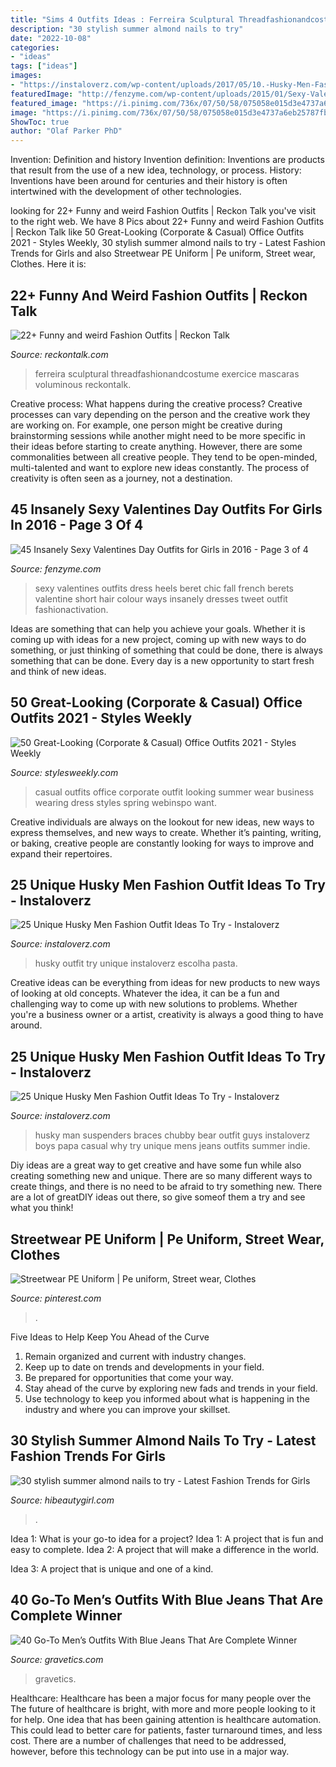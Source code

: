 ```yaml
---
title: "Sims 4 Outfits Ideas : Ferreira Sculptural Threadfashionandcostume Exercice Mascaras Voluminous Reckontalk"
description: "30 stylish summer almond nails to try"
date: "2022-10-08"
categories:
- "ideas"
tags: ["ideas"]
images:
- "https://instaloverz.com/wp-content/uploads/2017/05/10.-Husky-Men-Fashion.jpg"
featuredImage: "http://fenzyme.com/wp-content/uploads/2015/01/Sexy-Valentines-Day-Outfits-for-Girls59.jpg"
featured_image: "https://i.pinimg.com/736x/07/50/58/075058e015d3e4737a6eb25787fbc636.jpg"
image: "https://i.pinimg.com/736x/07/50/58/075058e015d3e4737a6eb25787fbc636.jpg"
ShowToc: true
author: "Olaf Parker PhD"
---
```



Invention: Definition and history
Invention definition: Inventions are products that result from the use of a new idea, technology, or process. History: Inventions have been around for centuries and their history is often intertwined with the development of other technologies.

	

		
looking for 22+ Funny and weird Fashion Outfits | Reckon Talk you've visit to the right web. We have 8 Pics about 22+ Funny and weird Fashion Outfits | Reckon Talk like 50 Great-Looking (Corporate &amp; Casual) Office Outfits 2021 - Styles Weekly, 30 stylish summer almond nails to try - Latest Fashion Trends for Girls and also Streetwear PE Uniform | Pe uniform, Street wear, Clothes. Here it is:
		
    
## 22+ Funny And Weird Fashion Outfits | Reckon Talk

<img loading=lazy src="https://www.reckontalk.com/wp-content/uploads/2018/02/crazy-fashion-9.jpg" onerror="this.onerror=null;this.src='https://tse2.mm.bing.net/th?id=OIP.ffjBTFpm5A-sa99cv5YXIAAAAA&amp;pid=15.1';" alt="22+ Funny and weird Fashion Outfits | Reckon Talk">

_Source: reckontalk.com_

>ferreira sculptural threadfashionandcostume exercice mascaras voluminous reckontalk. 

	

Creative process: What happens during the creative process?
Creative processes can vary depending on the person and the creative work they are working on. For example, one person might be creative during brainstorming sessions while another might need to be more specific in their ideas before starting to create anything. However, there are some commonalities between all creative people. They tend to be open-minded, multi-talented and want to explore new ideas constantly. The process of creativity is often seen as a journey, not a destination.

    
## 45 Insanely Sexy Valentines Day Outfits For Girls In 2016 - Page 3 Of 4

<img loading=lazy src="http://fenzyme.com/wp-content/uploads/2015/01/Sexy-Valentines-Day-Outfits-for-Girls59.jpg" onerror="this.onerror=null;this.src='https://tse2.mm.bing.net/th?id=OIP.wSclxVM55wifAcc9opXekgHaLH&amp;pid=15.1';" alt="45 Insanely Sexy Valentines Day Outfits for Girls in 2016 - Page 3 of 4">

_Source: fenzyme.com_

>sexy valentines outfits dress heels beret chic fall french berets valentine short hair colour ways insanely dresses tweet outfit fashionactivation. 

	

Ideas are something that can help you achieve your goals. Whether it is coming up with ideas for a new project, coming up with new ways to do something, or just thinking of something that could be done, there is always something that can be done. Every day is a new opportunity to start fresh and think of new ideas.

    
## 50 Great-Looking (Corporate &amp; Casual) Office Outfits 2021 - Styles Weekly

<img loading=lazy src="https://stylesweekly.com/wp-content/uploads/2018/01/50-great-looking-corporate-and-casual-work-outfits-for-women-17.jpg" onerror="this.onerror=null;this.src='https://tse2.mm.bing.net/th?id=OIP.ckovcQpqmKV2fdjxUAvVhQAAAA&amp;pid=15.1';" alt="50 Great-Looking (Corporate &amp; Casual) Office Outfits 2021 - Styles Weekly">

_Source: stylesweekly.com_

>casual outfits office corporate outfit looking summer wear business wearing dress styles spring webinspo want. 

	

Creative individuals are always on the lookout for new ideas, new ways to express themselves, and new ways to create. Whether it’s painting, writing, or baking, creative people are constantly looking for ways to improve and expand their repertoires.

    
## 25 Unique Husky Men Fashion Outfit Ideas To Try - Instaloverz

<img loading=lazy src="http://www.instaloverz.com/wp-content/uploads/2017/05/13.-Husky-Men-Outfit.jpg" onerror="this.onerror=null;this.src='https://tse3.mm.bing.net/th?id=OIP.TKvtFHQEdYfrHZSI1Q_KpwHaLG&amp;pid=15.1';" alt="25 Unique Husky Men Fashion Outfit Ideas To Try - Instaloverz">

_Source: instaloverz.com_

>husky outfit try unique instaloverz escolha pasta. 

	

Creative ideas can be everything from ideas for new products to new ways of looking at old concepts. Whatever the idea, it can be a fun and challenging way to come up with new solutions to problems. Whether you're a business owner or a artist, creativity is always a good thing to have around.

    
## 25 Unique Husky Men Fashion Outfit Ideas To Try - Instaloverz

<img loading=lazy src="https://instaloverz.com/wp-content/uploads/2017/05/10.-Husky-Men-Fashion.jpg" onerror="this.onerror=null;this.src='https://tse3.mm.bing.net/th?id=OIP.sRCPPt2_a9D1xC1Yk1IlWAHaJ4&amp;pid=15.1';" alt="25 Unique Husky Men Fashion Outfit Ideas To Try - Instaloverz">

_Source: instaloverz.com_

>husky man suspenders braces chubby bear outfit guys instaloverz boys papa casual why try unique mens jeans outfits summer indie. 

	

Diy ideas are a great way to get creative and have some fun while also creating something new and unique. There are so many different ways to create things, and there is no need to be afraid to try something new. There are a lot of greatDIY ideas out there, so give someof them a try and see what you think!

    
## Streetwear PE Uniform | Pe Uniform, Street Wear, Clothes

<img loading=lazy src="https://i.pinimg.com/736x/07/50/58/075058e015d3e4737a6eb25787fbc636.jpg" onerror="this.onerror=null;this.src='https://tse4.mm.bing.net/th?id=OIP.jjK3Tam7WYq_gff6OdqPswHaJ6&amp;pid=15.1';" alt="Streetwear PE Uniform | Pe uniform, Street wear, Clothes">

_Source: pinterest.com_

>. 

	

Five Ideas to Help Keep You Ahead of the Curve
1. Remain organized and current with industry changes.
2. Keep up to date on trends and developments in your field.
3. Be prepared for opportunities that come your way.
4. Stay ahead of the curve by exploring new fads and trends in your field.
5. Use technology to keep you informed about what is happening in the industry and where you can improve your skillset.

    
## 30 Stylish Summer Almond Nails To Try - Latest Fashion Trends For Girls

<img loading=lazy src="https://hibeautygirl.com/wp-content/uploads/2021/05/4-1.jpg" onerror="this.onerror=null;this.src='https://tse4.mm.bing.net/th?id=OIP.NU8Nh_u-yrD5aC6vocsDmAHaLH&amp;pid=15.1';" alt="30 stylish summer almond nails to try - Latest Fashion Trends for Girls">

_Source: hibeautygirl.com_

>. 

	

Idea 1: What is your go-to idea for a project?
Idea 1: A project that is fun and easy to complete.
Idea 2: A project that will make a difference in the world.

Idea 3: A project that is unique and one of a kind.

    
## 40 Go-To Men’s Outfits With Blue Jeans That Are Complete Winner

<img loading=lazy src="https://www.gravetics.com/wp-content/uploads/2017/06/Blue-Jeans-With-Jacket-768x956.jpg" onerror="this.onerror=null;this.src='https://tse3.mm.bing.net/th?id=OIP.qmezj07wjEyY_7p0aSXG_AHaJO&amp;pid=15.1';" alt="40 Go-To Men’s Outfits With Blue Jeans That Are Complete Winner">

_Source: gravetics.com_

>gravetics. 

	

Healthcare: Healthcare has been a major focus for many people over the
The future of healthcare is bright, with more and more people looking to it for help. One idea that has been gaining attention is healthcare automation. This could lead to better care for patients, faster turnaround times, and less cost. There are a number of challenges that need to be addressed, however, before this technology can be put into use in a major way.

